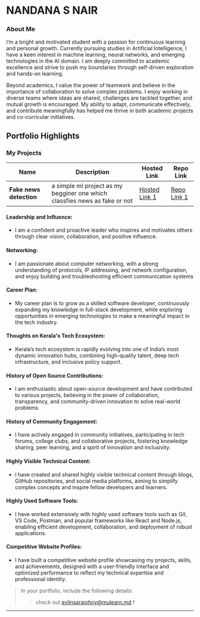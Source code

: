 # NANDANA S NAIR

### About Me

I’m a bright and motivated student with a passion for continuous learning and personal growth. Currently pursuing studies in Artificial Intelligence, I have a keen interest in machine learning, neural networks, and emerging technologies in the AI domain. I am deeply committed to academic excellence and strive to push my boundaries through self-driven exploration and hands-on learning.

Beyond academics, I value the power of teamwork and believe in the importance of collaboration to solve complex problems. I enjoy working in diverse teams where ideas are shared, challenges are tackled together, and mutual growth is encouraged. My ability to adapt, communicate effectively, and contribute meaningfully has helped me thrive in both academic projects and co-curricular initiatives.




## Portfolio Highlights

### My Projects

| Name                | Description                                                               | Hosted Link                              | Repo Link                                                      |
|---------------------|---------------------------------------------------------------------------|------------------------------------------|----------------------------------------------------------------|
| **Fake news detection**  |a simple ml project as my begginer one which classfies news as fake or not | [Hosted Link 1]([https://fakenewsdetection-aikvhssttgyl9jvzmyjkdu.streamlit.app/?ref=producthunt])    | [Repo Link 1](https://github.com/nandana1311/FAKE_NEWS_DETECTION)             |


#### Leadership and Influence:

- I am a confident and proactive leader who inspires and motivates others through clear vision, collaboration, and positive influence.

#### Networking:

- I am passionate about computer networking, with a strong understanding of protocols, IP addressing, and network configuration, and enjoy building and troubleshooting efficient communication systems

#### Career Plan:

- My career plan is to grow as a skilled software developer, continuously expanding my knowledge in full-stack development, while exploring opportunities in emerging technologies to make a meaningful impact in the tech industry.

#### Thoughts on Kerala's Tech Ecosystem:

- Kerala’s tech ecosystem is rapidly evolving into one of India’s most dynamic innovation hubs, combining high-quality talent, deep tech infrastructure, and inclusive policy support.

#### History of Open Source Contributions:

- I am enthusiastic about open-source development and have contributed to various projects, believing in the power of collaboration, transparency, and community-driven innovation to solve real-world problems

#### History of Community Engagement:

- I have actively engaged in community initiatives, participating in tech forums, college clubs, and collaborative projects, fostering knowledge sharing, peer learning, and a spirit of innovation and inclusivity.

#### Highly Visible Technical Content:

- I have created and shared highly visible technical content through blogs, GitHub repositories, and social media platforms, aiming to simplify complex concepts and inspire fellow developers and learners.

#### Highly Used Software Tools:

- I have worked extensively with highly used software tools such as Git, VS Code, Postman, and popular frameworks like React and Node.js, enabling efficient development, collaboration, and deployment of robust applications.

#### Competitive Website Profiles:

- I have built a competitive website profile showcasing my projects, skills, and achievements, designed with a user-friendly interface and optimized performance to reflect my technical expertise and professional identity.



> In your portfolio, include the following details:
>> check out [evlinsarajohny@mulearn.md](./profiles/evlinsarajohny@mulearn.md) f
---
